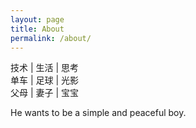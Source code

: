 ```yaml
---
layout: page
title: About
permalink: /about/
---
```

技术 | 生活 | 思考  
单车 | 足球 | 光影  
父母 | 妻子 | 宝宝 
  
He wants to be a simple and peaceful boy.  